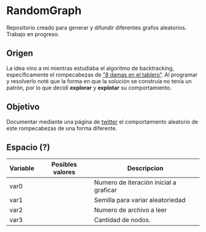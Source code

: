 # RandomGraph
Repositorio creado para generar y difundir diferentes grafos aleatorios. 
Trabajo en progreso. 

## Origen
La idea vino a mi mientras estudiaba el algoritmo de backtracking, específicamente el rompecabezas de [“8 damas en el tablero”](https://es.wikipedia.org/wiki/Problema_de_las_ocho_reinas). Al programar y resolverlo noté que la forma en que la solución se construía no tenía un patrón, por lo que decidí **explorar** y **explotar** su comportamiento.

## Objetivo
Documentar mediante una página de [twitter](https://twitter.com/bot_rv) el comportamiento aleatorio de este rompecabezas de una forma diferente. 

## Espacio (?) 

| Variable  | Posibles valores | Descripcion                                                           |
| --------- | ---------------- | --------------------------------------------------------------------- |
|   var0    |                  |   Numero de iteración inicial a graficar                              |
|   var1    |                  |   Semilla para variar aleatoriedad                                    |
|   var2    |                  |   Numero de archivo a leer                                            |
|   var3    |                  |   Cantidad de nodos.                                                  |
